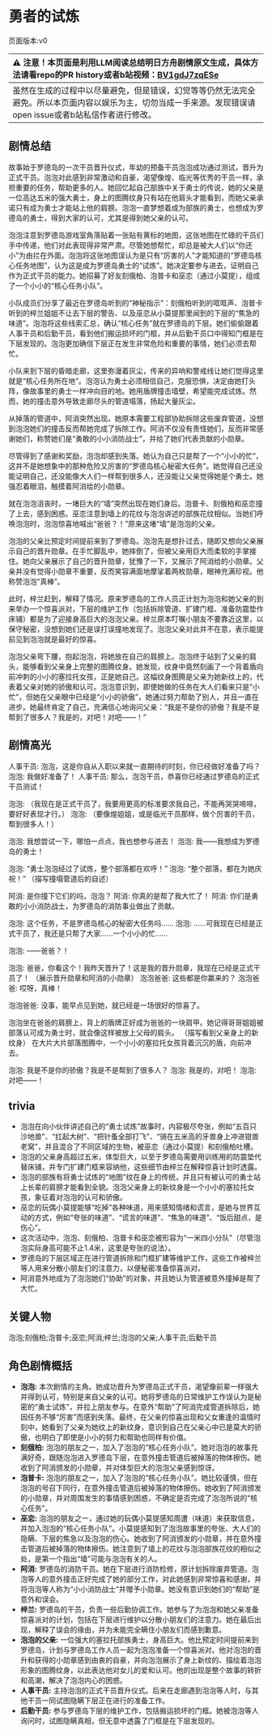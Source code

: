 # 勇者的试炼
页面版本:v0
 

| :warning: 注意！本页面是利用LLM阅读总结明日方舟剧情原文生成，具体方法请看repo的PR history或者b站视频：[BV1gdJ7zqESe](https://www.bilibili.com/video/BV1gdJ7zqESe/)         |
|:----------------------------|
| 虽然在生成的过程中以尽量避免，但是错误，幻觉等等仍然无法完全避免。所以本页面内容以娱乐为主，切勿当成一手来源。发现错误请open issue或者b站私信作者进行修改。|



## 剧情总结
故事始于罗德岛的一次干员晋升仪式，年幼的预备干员泡泡成功通过测试，晋升为正式干员。泡泡对此感到非常激动和自豪，渴望像煌、临光等优秀的干员一样，承担重要的任务，帮助更多的人。她回忆起自己部族中关于勇士的传说，她的父亲是一位高达五米的强大勇士，身上的图腾纹身只有站在他肩头才能看到，而她父亲承诺只有成为勇士才能站上他的肩膀。泡泡一直梦想着成为部族的勇士，也想成为罗德岛的勇士，得到大家的认可，尤其是得到她父亲的认可。

泡泡注意到罗德岛游戏室角落贴着一张贴有黄标的地图，这张地图在忙碌的干员们手中传递，他们对此表现得非常严肃。尽管她想帮忙，却总是被大人们以“你还小”为由拦在外面。泡泡将这张地图误认为是只有“厉害的人”才能知道的“罗德岛核心任务地图”，认为这是成为罗德岛勇士的“试炼”。她决定要参与进去，证明自己作为正式干员的能力。她招募了好友刻俄柏、泡普卡和巫恋（通过小莫提），组成了一个小小的“核心任务小队”。

小队成员们分享了最近在罗德岛听到的“神秘指示”：刻俄柏听到的哐哐声、泡普卡听到的梓兰姐姐不让去下层的警告、以及巫恋从小莫提那里闻到的下层的“焦急的味道”。泡泡将这些线索汇总，确认“核心任务”就在罗德岛的下层。她们偷偷跟着人事干员和后勤干员，看到他们搬运损坏的门框，并从后勤干员口中得知门框是在下层发现的。泡泡更加确信下层正在发生非常危险和重要的事情，她们必须去帮忙。

小队来到下层的昏暗走廊，这里弥漫着灰尘，传来的异响和警戒线让她们觉得这里就是“核心任务所在地”。泡泡认为勇士必须相信自己，克服恐惧，决定由她打头阵，像故事里的勇士一样冲向目的地。她用盾牌撞击墙壁，希望能完成试炼。然而，她的撞击意外导致走廊尽头的管道塌落，扬起大量灰尘。

从掉落的管道中，阿消突然出现。她原本需要工程部协助拆除这些废弃管道，没想到泡泡她们的撞击反而帮她完成了拆除工作。阿消不仅没有责怪她们，反而非常感谢她们，称赞她们是“勇敢的小小消防战士”，并给了她们代表贡献的小勋章。

尽管得到了感谢和奖励，泡泡却感到失落。她认为自己只是帮了一个“小小的忙”，这并不是她想象中的那种危险又厉害的“罗德岛核心秘密大任务”。她觉得自己还没能证明自己，还没能像大人们一样帮到很多人，还没能让父亲觉得她是个勇士。她强忍着眼泪，触摸着阿消给的小勋章。

就在泡泡沮丧时，一堵巨大的“墙”突然出现在她们身后。泡普卡、刻俄柏和巫恋撞了上去，感到困惑。巫恋注意到墙上的花纹与泡泡讲述的部族花纹相似。当她们呼唤泡泡时，泡泡惊喜地喊出“爸爸？！”原来这堵“墙”是泡泡的父亲。

泡泡的父亲比预定时间提前来到了罗德岛。泡泡先是想扑过去，随即又想向父亲展示自己的晋升勋章。在手忙脚乱中，她摔倒了，但被父亲用巨大而柔软的手掌接住。她向父亲展示了自己的晋升勋章，犹豫了一下，又展示了阿消给的小勋章。父亲并没有觉得小勋章不重要，反而笑容满面地摩挲着两枚勋章，眼神充满珍视。他称赞泡泡“真棒”。

此时，梓兰赶到，解释了情况。原来罗德岛的工作人员正计划为泡泡和她父亲的到来举办一个惊喜派对，下层的维护工作（包括拆除管道、扩建门框、准备防震垫作床铺）都是为了迎接身高巨大的泡泡父亲。梓兰原本叮嘱小朋友不要靠近这里，以保守秘密，没想到她们还是误打误撞地发现了。泡泡父亲对此并不在意，表示能提前见到泡泡就是最好的惊喜。

泡泡父亲弯下腰，抱起泡泡，将她放在自己的肩膀上。泡泡终于站到了父亲的肩头，能够看到父亲身上完整的图腾纹身。她发现，纹身中竟然刻画了一个背着盾向前冲刺的小小的塞拉托女孩，正是她自己。这幅纹身图腾是父亲为她新纹上的，代表着父亲对她的骄傲和认可。泡泡意识到，即使她做的任务在大人们看来只是“小忙”，但她在父亲眼中已经是“小小的骄傲”，她通过努力帮助了别人，并且一直在进步。她最终肯定了自己，充满信心地询问父亲：“我是不是你的骄傲？我是不是帮到了很多人？我是的，对吧！对吧——！”
## 剧情高光
人事干员: 泡泡，这是你自从入职以来就一直期待的时刻，你已经做好准备了吗？
泡泡: 我做好准备了！
人事干员: 那么，泡泡干员，恭喜你已经通过罗德岛的正式干员测试！

泡泡: （我现在是正式干员了，我要用更高的标准要求我自己，不能再哭哭啼啼，要好好表现才行。）
泡泡: （要像煌姐姐，或是临光干员那样，做个厉害的干员，帮到很多人！）

泡泡: 我想尝试一下，哪怕一点点，我也想参与进去！
泡泡: 我——我想成为罗德岛的勇士！

泡泡: “勇士泡泡经过了试炼，整个部落都在欢呼！”
泡泡: “整个部落，都在为她庆祝！”
（描写撞塌管道后的自述）

阿消: 是你撞下它们的吗，泡泡？
阿消: 你真的是帮了我大忙了！
阿消: 你们是勇敢的小小消防战士，为罗德岛的消防事业做出了贡献。

泡泡: 这个任务，不是罗德岛核心的秘密大任务吗......
泡泡: ......可我现在已经是正式干员了，我还是只帮了大家......一个小小的忙......

泡泡: ——爸爸？！

泡泡: 爸爸，你看这个！我昨天晋升了！这是我的晋升勋章，我现在已经是正式干员了！
（展示晋升勋章和阿消的小勋章）
泡泡爸爸: 这些都是你赢来的？
泡泡爸爸: 哎呀，真棒！

泡泡爸爸: 没事，能早点见到她，就已经是一场很好的惊喜了。

泡泡坐在爸爸的肩膀上，背上的盾牌正好成为爸爸的一块肩甲。她记得哥哥姐姐被部落认可成为勇士时，就会像这样被放上父母的肩头。
（描写看到父亲身上的新纹身）
在大片大片部落图腾中，一个小小的塞拉托女孩背着沉沉的盾，向前冲去。

泡泡: 我是不是你的骄傲？我是不是帮到了很多人？
泡泡: 我是的，对吧！
泡泡: 对吧——！
## trivia
*   泡泡在向小伙伴讲述自己的“勇士试炼”故事时，内容极尽夸张，例如“五百只沙地兽”、“扛起大树”、“把针蚤全部打飞”、“骑在五米高的牙兽身上冲进钳兽老窝”，并且混合了不同区域的生物，被巫恋（通过小莫提）和刻俄柏吐槽。
*   泡泡的父亲身高超过五米，体型巨大，以至于罗德岛需要用训练用的防震垫代替床铺，并专门扩建门框来容纳他，这些细节由梓兰在解释惊喜计划时透露。
*   泡泡的部族有将勇士试炼的“地图”纹在身上的传统，并且只有被认可的勇士站上长辈的肩膀才能看到全貌。泡泡父亲身上的新纹身是一个小小的塞拉托女孩，象征着对泡泡的认可和骄傲。
*   巫恋的玩偶小莫提能够“吃掉”各种味道，用来感知情绪和谎言，是她与世界互动的方式，例如“夸张的味道”、“谎言的味道”、“焦急的味道”、“饭后甜点，是伤心”。
*   这次活动中，泡泡、刻俄柏、泡普卡和巫恋被形容为“一米四小分队”（尽管泡泡实际身高可能不止1.4米，这里是夸张的说法）。
*   罗德岛的下层区域正在进行管道拆除和门框扩建等维护工作，这些工作被梓兰等人用来分散小朋友们的注意力，以便秘密准备惊喜派对。
*   阿消意外地成为了泡泡她们“协助”的对象，并且她认为管道被意外撞掉是帮了大忙。
## 关键人物
泡泡;刻俄柏;泡普卡;巫恋;阿消;梓兰;泡泡的父亲;人事干员;后勤干员
## 角色剧情概括
-   **泡泡:** 本次剧情的主角。她成功晋升为罗德岛正式干员，渴望像前辈一样强大并得到认可，特别是来自父亲的认可。她将罗德岛的日常维护工作误认为是秘密的“勇士试炼”，并拉上朋友参与。在意外“帮助”了阿消完成管道拆除后，她因任务不够“厉害”而感到失落。最终，在父亲的惊喜出现和父女重逢的温情时刻中，她看到了父亲为她纹上的新纹身，意识到自己在父亲心中已是莫大的骄傲，也明白了即使是小小的努力和帮助也同样有价值。
-   **刻俄柏:** 泡泡的朋友之一，加入了泡泡的“核心任务小队”。她对泡泡的故事充满好奇，跟随泡泡进入罗德岛下层，在意外撞击管道后被掉落的物体擦伤。她收到了阿消颁发的小勋章，并对体型巨大的泡泡父亲感到惊讶。
-   **泡普卡:** 泡泡的朋友之一，加入了泡泡的“核心任务小队”。她比较谨慎，但在泡泡的号召下同行，在意外撞击管道后被掉落的物体擦伤。她收到了阿消颁发的小勋章，并对周围发生的事情感到困惑，不确定是否完成了泡泡所说的“核心任务”。
-   **巫恋:** 泡泡的朋友之一，通过她的玩偶小莫提感知周遭（味道）来获取信息，并加入泡泡的“核心任务小队”。小莫提感知到了泡泡故事里的夸张、大人们的隐瞒、下层的焦急以及泡泡的伤心。她收到了阿消颁发的小勋章，并在意外撞击管道后被掉落的物体擦伤。她注意到了墙上的花纹与泡泡部族花纹的相似之处，是第一个指出“墙”可能与泡泡有关的人。
-   **阿消:** 罗德岛的消防干员。她在下层进行消防检修，原计划拆除废弃管道。泡泡等人的意外撞击正好完成了她的部分工作，对此她感到非常惊喜和感谢，并将泡泡等人称为“小小消防战士”并赠予小勋章。她没有意识到她们的“帮助”是意外和误会。
-   **梓兰:** 罗德岛的干员，负责一些后勤协调工作。她参与了为泡泡和她父亲准备惊喜派对的计划，包括在下层进行维护以分散小朋友们的注意力。她在最后出现，解释了误会的缘由，并为未能完全瞒住小朋友们而感到歉意。
-   **泡泡的父亲:** 一位强大的塞拉托部族勇士，身高巨大。他比预定时间提前来到罗德岛，计划与罗德岛工作人员一起为泡泡准备一个惊喜派对。他对泡泡的晋升和获得的小勋章感到由衷的自豪，并向泡泡展示了身上新纹的、描绘着泡泡形象的图腾纹身，以此表达他对女儿的爱和认可。他的出现是整个故事的转折和高潮，解决了泡泡内心的困惑。
-   **人事干员:** 主持泡泡的正式干员晋升仪式。后来在走廊遇到泡泡等人时，与其他干员一同试图隐瞒下层正在进行的准备工作。
-   **后勤干员:** 参与罗德岛下层的维护工作，包括搬运损坏的门框。她被泡泡等人询问时，试图隐瞒真相，但无意中透露了门框是在下层发现的。